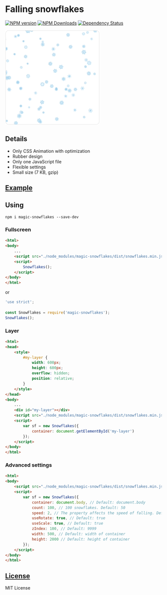 Falling snowflakes
==================
[![NPM version](https://img.shields.io/npm/v/magic-snowflakes.svg)](https://www.npmjs.com/package/magic-snowflakes)
[![NPM Downloads](https://img.shields.io/npm/dm/magic-snowflakes.svg?style=flat)](https://www.npmjs.org/package/magic-snowflakes)
[![Dependency Status](https://img.shields.io/david/hcodes/snowflakes.svg)](https://david-dm.org/hcodes/snowflakes)

<img width="304" height="304" src="./images/promo.gif" />


## Details
- Only CSS Animation with optimization
- Rubber design
- Only one JavaScript file
- Flexible settings
- Small size (7 KB, gzip)

## [Example](https://hcodes.github.io/snowflakes/example/example.html)

## Using

```
npm i magic-snowflakes --save-dev
```

### Fullscreen
```html
<html>
<body>
    ...
    <script src="./node_modules/magic-snowflakes/dist/snowflakes.min.js"></script>
    <script>
        Snowflakes();
    </script>
</body>
</html>
```

or

```js
'use strict';

const SnowFlakes = require('magic-snowflakes');
SnowFlakes();
```

### Layer

```html
<html>
<head>
    <style>
        #my-layer {
            width: 600px;
            height: 600px;
            overflow: hidden;
            position: relative;
        }
    </style>
</head>
<body>
    ...
    <div id="my-layer"></div>
    <script src="./node_modules/magic-snowflakes/dist/snowflakes.min.js"></script>
    <script>
        var sf = new Snowflakes({
            container: document.getElementById('my-layer')
        });
    </script>
</body>
</html>
```

### Advanced settings
```html
<html>
<body>
    <script src="./node_modules/magic-snowflakes/dist/snowflakes.min.js"></script>
    <script>
        var sf = new Snowflakes({
            container: document.body, // Default: document.body
            count: 100, // 100 snowflakes. Default: 50
            speed: 2, // The property affects the speed of falling. Default: 1
            useRotate: true, // Default: true
            useScale: true, // Default: true
            zIndex: 100, // Default: 9999
            width: 500, // Default: width of container
            height: 2000 // Default: height of container
        });
    </script>
</body>
</html>
```

## [License](LICENSE)
MIT License
